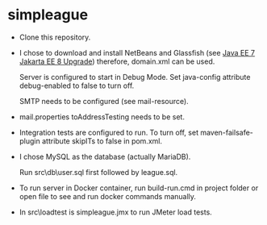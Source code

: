 # simpleague
- Clone this repository.
- I chose to download and install NetBeans and Glassfish (see [Java EE 7 Jakarta EE 8 Upgrade](https://github.com/davidmontaine/simpleague/wiki/Java-EE-7---Jakarta-EE-8-Upgrade)) therefore, domain.xml can be used.

  Server is configured to start in Debug Mode.  Set java-config attribute debug-enabled to false to turn off.

  SMTP needs to be configured (see mail-resource).

- mail.properties toAddressTesting needs to be set.
- Integration tests are configured to run.  To turn off, set maven-failsafe-plugin attribute skipITs to false in pom.xml.
- I chose MySQL as the database (actually MariaDB).

  Run src\db\user.sql first followed by league.sql.
- To run server in Docker container, run build-run.cmd in project folder or open file to see and run docker commands manually.  
- In src\loadtest is simpleague.jmx to run JMeter load tests.
